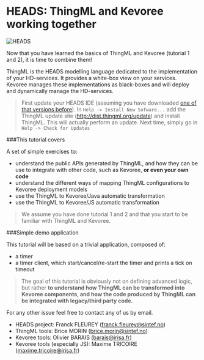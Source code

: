 HEADS: ThingML and Kevoree working together
===

![HEADS](http://heads-project.eu/sites/default/files/heads_large.png)

Now that you have learned the basics of ThingML and Kevoree (tutorial 1 and 2), it is time to combine them! 

ThingML is the HEADS modelling language dedicated to the implementation of your HD-services. It provides a white-box view on your services.
Kevoree manages these implementations as black-boxes and will deploy and dynamically manage the HD-services.

> First update your HEADS IDE (assuming you have downloaded [one of that versions before](http://coreff5.istic.univ-rennes1.fr/jenkins/job/headside/ws/products.minimal/target/products/)). In `Help -> Install New Sofware...` add the ThingML update site (http://dist.thingml.org/update) and install ThingML. This will actually perform an update. Next time, simply go in `Help -> Check for Updates`

###This tutorial covers

A set of simple exercises to:

- understand the public APIs generated by ThingML, and how they can be use to integrate with other code, such as Kevoree, **or even your own code**
- understand the different ways of mapping ThingML configurations to Kevoree deployment models
- use the ThingML to Kevoree/Java automatic transformation
- use the ThingML to Kevoree/JS automatic transformation

> We assume you have done tutorial 1 and 2 and that you start to be familiar with ThingML and Kevoree.

###Simple demo application

This tutorial will be based on a trivial application, composed of:

- a timer
- a timer client, which start/cancel/re-start the timer and prints a tick on timeout

> The goal of this tutorial is obviously not on defining advanced logic, but rather **to understand
how ThingML can be transformed into Kevoree components, and how the code produced by ThingML can be integrated with legacy/third party code.**


For any other issue feel free to contact any of us by email.

* HEADS project: Franck FLEUREY (franck.fleurey@sintef.no)
* ThingML tools: Brice MORIN (brice.morin@sintef.no)
* Kevoree tools: Olivier BARAIS (barais@irisa.fr)
* Kevoree tools (especially JS): Maxime TRICOIRE (maxime.tricoire@irisa.fr)

